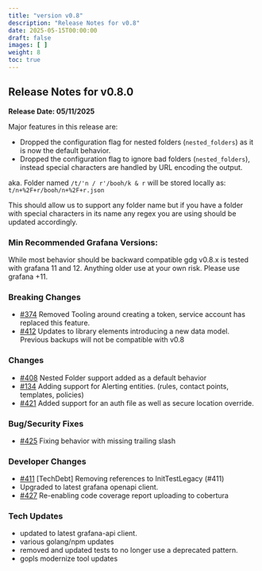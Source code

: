 ```yaml
---
title: "version v0.8"
description: "Release Notes for v0.8"
date: 2025-05-15T00:00:00
draft: false
images: [ ]
weight: 8
toc: true
---
```


## Release Notes for v0.8.0
**Release Date: 05/11/2025**

Major features in this release are:
- Dropped the configuration flag for nested folders (`nested_folders`) as it is now the default behavior.
- Dropped the configuration flag to ignore bad folders (`nested_folders`), instead special characters are handled by
URL encoding the output.

aka. Folder named `/t/'n / r'/booh/k & r` will be stored locally as: `t/n+%2F+r/booh/n+%2F+r.json`

This should allow us to support any folder name but if you have a folder with special characters in its name any regex you
are using should be updated accordingly.

### Min Recommended Grafana Versions:

While most behavior should be backward compatible gdg v0.8.x is tested with grafana 11 and 12. Anything older use at your own
risk. Please use grafana +11.

### Breaking Changes
  - [#374](https://github.com/esnet/gdg/pull/374) Removed Tooling around creating a token, service account has replaced this feature.
  - [#412](https://github.com/esnet/gdg/issues/412) Updates to library elements introducing a new data model. Previous backups will not be compatible with v0.8

### Changes
- [#408](https://github.com/esnet/gdg/issues/408) Nested Folder support added as a default behavior
- [#134](https://github.com/esnet/gdg/issues/134) Adding support for Alerting entities. (rules, contact points, templates, policies)
- [#421](https://github.com/esnet/gdg/issues/421) Added support for an auth file as well as secure location override.

### Bug/Security Fixes
- [#425](https://github.com/esnet/gdg/pull/425) Fixing behavior with missing trailing slash

### Developer Changes
- [#411](https://github.com/esnet/gdg/pull/411) [TechDebt] Removing references to InitTestLegacy (#411)
- Upgraded to latest grafana openapi client.
- [#427](https://github.com/esnet/gdg/pull/427) Re-enabling code coverage report uploading to cobertura

### Tech Updates
  - updated to latest grafana-api client.
  - various golang/npm updates
  - removed and updated tests to no longer use a deprecated pattern.
  - gopls modernize tool updates

